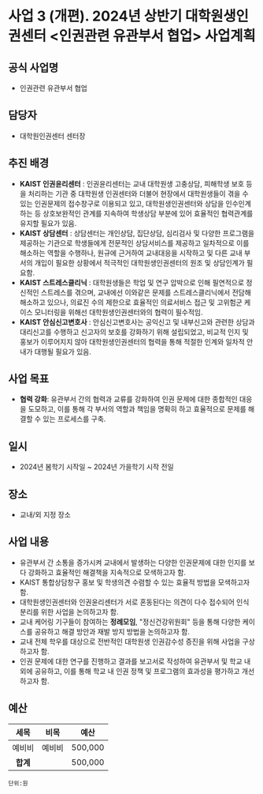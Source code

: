 사업 3 (개편). 2024년 상반기 대학원생인권센터 <인권관련 유관부서 협업> 사업계획
====

## 공식 사업명
- 인권관련 유관부서 협업

## 담당자
- 대학원인권센터 센터장

## 추진 배경
- **KAIST 인권윤리센터** : 인권윤리센터는 교내 대학원생 고충상담, 피해학생 보호 등을 처리하는 기관 중 대학원생 인권센터와 더불어 현장에서 대학원생들이 겪을 수 있는 인권문제의 접수창구로 이용되고 있고, 대학원생인권센터와 상담을 인수인계 하는 등 상호보완적인 관계를 지속하여 학생상담 부분에 있어 효율적인 협력관계를 유지할 필요가 있음.
- **KAIST 상담센터** : 상담센터는 개인상담, 집단상담, 심리검사 및 다양한 프로그램을 제공하는 기관으로 학생들에게 전문적인 상담서비스를 제공하고 일차적으로 이를 해소하는 역할을 수행하나, 원규에 근거하여 교내대응을 시작하고 및 다른 교내 부서의 개입이 필요한 상황에서 적극적인 대학원생인권센터의 원조 및 상담인계가 필요함.
- **KAIST 스트레스클리닉** : 대학원생들은 학업 및 연구 압박으로 인해 필연적으로 정신적인 스트레스를 겪으며, 교내에선 이와같은 문제를 스트레스클리닉에서 전담해 해소하고 있으나, 의료진 수의 제한으로 효율적인 의료서비스 접근 및 고위험군 케이스 모니터링을 위해선 대학원생인권센터와의 협력이 필수적임. 
- **KAIST 안심신고변호사** : 안심신고변호사는 공익신고 및 내부신고와 관련한 상담과 대리신고를 수행하고 신고자의 보호를 강화하기 위해 설립되었고, 비교적 인지 및 홍보가 이루어지지 않아 대학원생인권센터의 협력을 통해 적절한 인계와 일차적 안내가 대행될 필요가 있음. 

## 사업 목표
- **협력 강화**: 유관부서 간의 협력과 교류를 강화하여 인권 문제에 대한 종합적인 대응을 도모하고, 이를 통해 각 부서의 역할과 책임을 명확히 하고 효율적으로 문제를 해결할 수 있는 프로세스를 구축.

## 일시
- 2024년 봄학기 시작일 ~ 2024년 가을학기 시작 전일

## 장소
- 교내/외 지정 장소 

## 사업 내용
-   유관부서 간 소통을 증가시켜 교내에서 발생하는 다양한 인권문제에 대한 인지를 보다 강화하고 효율적인 해결책을 지속적으로 모색하고자 함. 
- KAIST 통합상담창구 홍보 및 학생의견 수렴할 수 있는 효율적 방법을 모색하고자 함. 
- 대학원생인권센터와 인권윤리센터가 서로 혼동된다는 의견이 다수 접수되어 인식 분리를 위한 사업을 논의하고자 함. 
- 교내 케어링 기구들이 참여하는  **정례모임**, "정신건강위원회" 등을 통해 다양한 케이스를 공유하고 해결 방안과 재발 방지 방법을 논의하고자 함. 
- 교내 전체 학우를 대상으로 전반적인 대학원생 인권감수성 증진을 위해 사업을 구상하고자 함. 
- 인권 문제에 대한 연구를 진행하고 결과를 보고서로 작성하여 유관부서 및 학교 내외에 공유하고, 이를 통해 학교 내 인권 정책 및 프로그램의 효과성을 평가하고 개선하고자 함. 

## 예산

|  **세목** |   **비목**   | **예산** |
|:----------:|:------------:|:--------:|
| 예비비  | 예비비 | 500,000 |
|   **합계**  |              |    500,000    |

	단위:원
